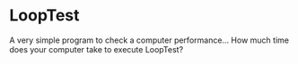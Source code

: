 # LoopTest
A very simple program to check a computer performance...
How much time does your computer take to execute LoopTest?
